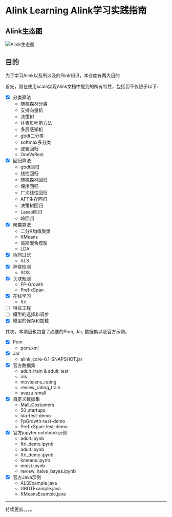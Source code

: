 # Alink Learning Alink学习实践指南

## Alink生态图

![Alink生态图](/resources/alink.png)

## 目的

为了学习Alink以及所涉及的Flink知识，本仓库有两大目的

首先，旨在使用scala实现Alink文档中提到的所有特性，包括但不仅限于以下:

- [x] 分类算法
    - 随机森林分类
    - 支持向量机
    - 决策树
    - 朴素贝叶斯方法
    - 多层感知机
    - gbdt二分类
    - softmax多分类
    - 逻辑回归
    - OneVsRest
- [x] 回归算法
    - gbdt回归
    - 线性回归
    - 随机森林回归
    - 保序回归
    - 广义线性回归
    - AFT生存回归
    - 决策树回归
    - Lasso回归
    - 岭回归
- [x] 聚类算法
    - 二分K均值聚类
    - KMeans
    - 高斯混合模型
    - LDA
- [x] 协同过滤
    - ALS
- [x] 异常检测
    - SOS
- [x] 关联规则
    - FP-Growth
    - PrefixSpan
- [x] 在线学习
    - ftrl  
- [ ] 特征工程
- [ ] 模型的选择和调参
- [x] 模型的保存和加载

其次，本项目也包含了必要的Pom, Jar, 数据集以及官方示例。

- [x] Pom
	- pom.xml
- [x] Jar
	- alink_core-0.1-SNAPSHOT.jar
- [x] 官方数据集
	- adult_train & adult_test
	- iris
	- movielens_rating
	- review_rating_train
	- avazu-small
- [x] 自定义数据集
	- Mall_Costumers
	- 50_startups
	- lda-test-demo
	- FpGrowth-test-demo
	- PrefixSpan-test-demo
- [x] 官方jupyter notebook示例
	- adult.ipynb 
	- ftrl_demo.ipynb
	- adult.ipynb	
	- ftrl_demo.ipynb
	- kmeans.ipynb	
	- mnist.ipynb	
	- review_naive_bayes.ipynb
- [x] 官方Java示例
	- ALSExample.java
	- GBDTExample.java
	- KMeansExample.java


----------------

持续更新。。。。
